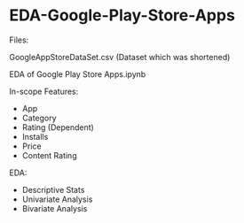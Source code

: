 # EDA-Google-Play-Store-Apps

Files:

GoogleAppStoreDataSet.csv (Dataset which was shortened)

EDA of Google Play Store Apps.ipynb

In-scope Features:

- App
- Category
- Rating (Dependent)
- Installs
- Price
- Content Rating

EDA:

- Descriptive Stats
- Univariate Analysis
- Bivariate Analysis
